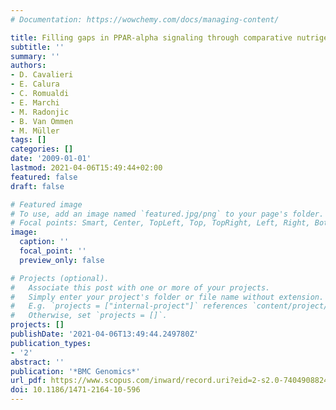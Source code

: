```yaml
---
# Documentation: https://wowchemy.com/docs/managing-content/

title: Filling gaps in PPAR-alpha signaling through comparative nutrigenomics analysis
subtitle: ''
summary: ''
authors:
- D. Cavalieri
- E. Calura
- C. Romualdi
- E. Marchi
- M. Radonjic
- B. Van Ommen
- M. Müller
tags: []
categories: []
date: '2009-01-01'
lastmod: 2021-04-06T15:49:44+02:00
featured: false
draft: false

# Featured image
# To use, add an image named `featured.jpg/png` to your page's folder.
# Focal points: Smart, Center, TopLeft, Top, TopRight, Left, Right, BottomLeft, Bottom, BottomRight.
image:
  caption: ''
  focal_point: ''
  preview_only: false

# Projects (optional).
#   Associate this post with one or more of your projects.
#   Simply enter your project's folder or file name without extension.
#   E.g. `projects = ["internal-project"]` references `content/project/deep-learning/index.md`.
#   Otherwise, set `projects = []`.
projects: []
publishDate: '2021-04-06T13:49:44.249780Z'
publication_types:
- '2'
abstract: ''
publication: '*BMC Genomics*'
url_pdf: https://www.scopus.com/inward/record.uri?eid=2-s2.0-74049088244&doi=10.1186%2f1471-2164-10-596&partnerID=40&md5=b62a55eafa8951c9e1ca36f59ce5ea88
doi: 10.1186/1471-2164-10-596
---
```

